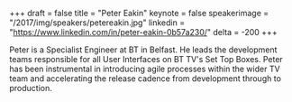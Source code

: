 +++
draft = false
title = "Peter Eakin"
keynote = false
speakerimage = "/2017/img/speakers/petereakin.jpg"
linkedin = "https://www.linkedin.com/in/peter-eakin-0b57a230/"
delta = -200
+++

Peter is a Specialist Engineer at BT in Belfast. He leads the development teams responsible for all User Interfaces on BT TV's Set Top Boxes. Peter has been instrumental in introducing agile processes within the wider TV team and accelerating the release cadence from development through to production.